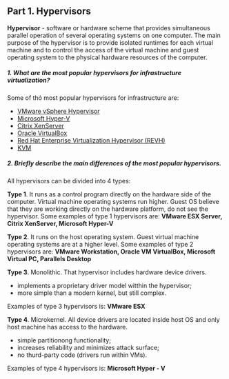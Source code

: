 ## Part 1. Hypervisors
**Hypervisor** - software or hardware scheme that provides simultaneous parallel operation of several operating systems on one computer.
The main purpose of the hypervisor is to provide isolated runtimes for each virtual machine and to control the access of the virtual machine and guest operating system to the physical hardware resources of the computer.
##### 1. What are the most popular hypervisors for infrastructure virtualization?
Some of thó most popular hypervisors for infrastructure are:
* [VMware vSphere Hypervisor](https://www.vmware.com/ru/products/vsphere-hypervisor.html)
* [Microsoft Hyper-V](https://docs.microsoft.com/ru-ru/virtualization/hyper-v-on-windows/about/)
* [Citrix XenServer](https://www.citrix.com/ru-ru/products/citrix-hypervisor/)
* [Oracle VirtualBox](https://www.virtualbox.org/)
* [Red Hat Enterprise Virtualization Hypervisor (REVH)](https://www.redhat.com/en/technologies/virtualization/enterprise-virtualization)
* [KVM](https://www.linux-kvm.org/page/Main_Page)

##### 2. Briefly describe the main differences of the most popular hypervisors.
All hypervisors can be divided into 4 types:

**Type 1**. It runs as a control program directly on the hardware side of the computer. Virtual machine operating systems run higher.
Guest OS believe that they are working directly on the hardware platform, do not see the hypervisor.
Some examples of type 1 hypervisors are: **VMware ESX Server, Citrix XenServer, Microsoft Hyper-V** 

**Type 2**. It runs on the host operating system. Guest virtual machine operating systems are at a higher level.
Some examples of type 2 hypervisors are: **VMware Workstation, Oracle VM VirtualBox, Microsoft Virtual PC, Parallels Desktop** 

**Type 3**. Monolithic. That hypervisor includes hardware device drivers.
- implements a proprietary driver model witthin the hypervisor;
- more simple than a modern kernel, but still complex.

Examples of type 3 hypervisors is: **VMware ESX**

**Type 4**. Microkernel. All device drivers are located inside host OS and only host machine has access to the hardware.
* simple partitionong functionality;
* increases reliability and minimizes attack surface;
* no thurd-party code (drivers run within VMs).

Examples of type 4 hypervisors is: **Microsoft Hyper - V**
